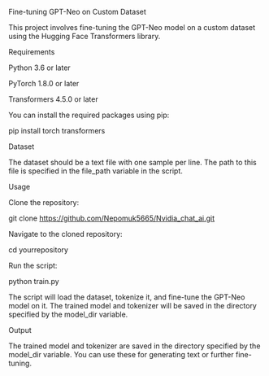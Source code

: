 Fine-tuning GPT-Neo on Custom Dataset

This project involves fine-tuning the GPT-Neo model on a custom dataset using the Hugging Face Transformers library.

Requirements

Python 3.6 or later

PyTorch 1.8.0 or later

Transformers 4.5.0 or later

You can install the required packages using pip:

pip install torch transformers

Dataset

The dataset should be a text file with one sample per line. The path to this file is specified in the file_path variable in the script.

Usage

Clone the repository:

git clone https://github.com/Nepomuk5665/Nvidia_chat_ai.git

Navigate to the cloned repository:

cd yourrepository

Run the script:

python train.py

The script will load the dataset, tokenize it, and fine-tune the GPT-Neo model on it. The trained model and tokenizer will be saved in the directory specified by the model_dir variable.

Output

The trained model and tokenizer are saved in the directory specified by the model_dir variable. You can use these for generating text or further fine-tuning.



